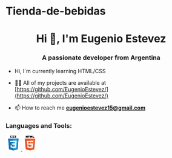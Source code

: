 # Tienda-de-bebidas

<h1 align="center">Hi 👋, I'm Eugenio Estevez</h1>
<h3 align="center">A passionate developer from Argentina</h3>

- Hi, I´m currently learning HTML/CSS

- 👨‍💻 All of my projects are available at [https://github.com/EugenioEstevez/](https://github.com/EugenioEstevez/)

- 📫 How to reach me **eugenioestevez15@gmail.com**


<p align="left">
</p>

<h3 align="left">Languages and Tools:</h3>
<p align="left"> <a href="https://www.w3schools.com/css/" target="_blank" rel="noreferrer"> <img src="https://raw.githubusercontent.com/devicons/devicon/master/icons/css3/css3-original-wordmark.svg" alt="css3" width="40" height="40"/> </a> <a href="https://www.w3.org/html/" target="_blank" rel="noreferrer"> <img src="https://raw.githubusercontent.com/devicons/devicon/master/icons/html5/html5-original-wordmark.svg" alt="html5" width="40" height="40"/> </a> </p>
